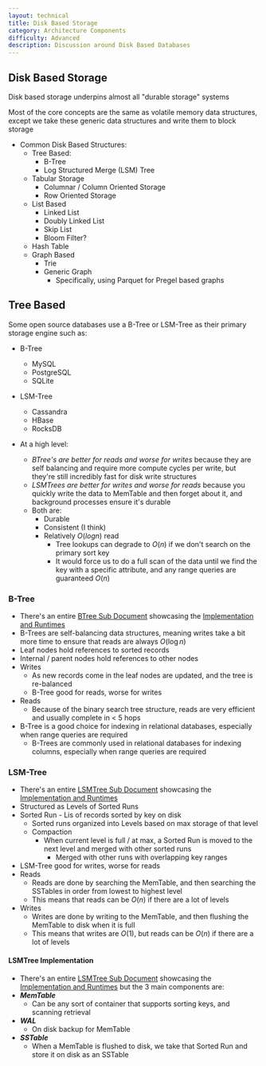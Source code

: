 ```yaml
---
layout: technical
title: Disk Based Storage
category: Architecture Components
difficulty: Advanced
description: Discussion around Disk Based Databases
---
```


## Disk Based Storage
Disk based storage underpins almost all "durable storage" systems

Most of the core concepts are the same as volatile memory data structures, except we take these generic data structures and write them to block storage

- Common Disk Based Structures:
    - Tree Based:
        - B-Tree
        - Log Structured Merge (LSM) Tree
    - Tabular Storage
        - Columnar / Column Oriented Storage
        - Row Oriented Storage
    - List Based
        - Linked List
        - Doubly Linked List
        - Skip List
        - Bloom Filter?
    - Hash Table
    - Graph Based
        - Trie
        - Generic Graph
            - Specifically, using Parquet for Pregel based graphs

## Tree Based
Some open source databases use a B-Tree or LSM-Tree as their primary storage engine such as:
- B-Tree
    - MySQL
    - PostgreSQL
    - SQLite
- LSM-Tree
    - Cassandra
    - HBase
    - RocksDB

- At a high level:
    - *BTree's are better for reads and worse for writes* because they are self balancing and require more compute cycles per write, but they're still incredibly fast for disk write structures
    - *LSMTrees are better for writes and worse for reads* because you quickly write the data to MemTable and then forget about it, and background processes ensure it's durable
    - Both are:
        - Durable
        - Consistent (I think)
        - Relatively $O(log n)$ read    
            - Tree lookups can degrade to $O(n)$ if we don't search on the primary sort key 
            - It would force us to do a full scan of the data until we find the key with a specific attribute, and any range queries are guaranteed $O(n)$

### B-Tree
- There's an entire [BTree Sub Document](/docs/architecture_components/databases%20&%20storage/Disk%20Based/BTREE.md) showcasing the [Implementation and Runtimes](/docs/architecture_components/databases%20&%20storage/Disk%20Based/BTREE.md#implementation)
- B-Trees are self-balancing data structures, meaning writes take a bit more time to ensure that reads are always $O (\log n)$
- Leaf nodes hold references to sorted records
- Internal / parent nodes hold references to other nodes
- Writes
    - As new records come in the leaf nodes are updated, and the tree is re-balanced
    - B-Tree good for reads, worse for writes
- Reads
    - Because of the binary search tree structure, reads are very efficient and usually complete in < 5 hops
- B-Tree is a good choice for indexing in relational databases, especially when range queries are required
    - B-Trees are commonly used in relational databases for indexing columns, especially when range queries are required

### LSM-Tree
- There's an entire [LSMTree Sub Document](/docs/architecture_components/databases%20&%20storage/Disk%20Based/LSMTREE.md) showcasing the [Implementation and Runtimes](/docs/architecture_components/databases%20&%20storage/Disk%20Based/LSMTREE.md#implementation)
- Structured as Levels of Sorted Runs
- Sorted Run - Lis of records sorted by key on disk
    - Sorted runs organized into Levels based on max storage of that level
    - Compaction
        - When current level is full / at max, a Sorted Run is moved to the next level and merged with other sorted runs
            - Merged with other runs with overlapping key ranges
- LSM-Tree good for writes, worse for reads
- Reads
    - Reads are done by searching the MemTable, and then searching the SSTables in order from lowest to highest level
    - This means that reads can be $O(n)$ if there are a lot of levels
- Writes
    - Writes are done by writing to the MemTable, and then flushing the MemTable to disk when it is full
    - This means that writes are $O(1)$, but reads can be $O(n)$ if there are a lot of levels

#### LSMTree Implementation
- There's an entire [LSMTree Sub Document](/docs/architecture_components/databases%20&%20storage/Disk%20Based/LSMTREE.md) showcasing the [Implementation and Runtimes](/docs/architecture_components/databases%20&%20storage/Disk%20Based/LSMTREE.md#implementation) but the 3 main components are:
- ***MemTable***
    - Can be any sort of container that supports sorting keys, and scanning retrieval
- ***WAL***
    - On disk backup for MemTable
- ***SSTable***
    - When a MemTable is flushed to disk, we take that Sorted Run and store it on disk as an SSTable
